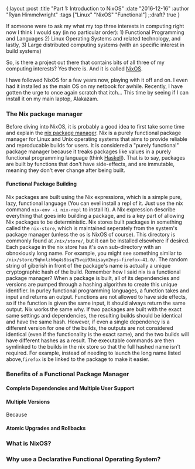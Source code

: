 {:layout :post
:title  "Part 1: Introduction to NixOS"
:date "2016-12-16"
:author "Ryan Himmelwright"
:tags ["Linux" "NixOS" "Functional"]
;:draft? true
}

If someone were to ask my what my top three interests in computing right now I think I would say (in no particular order): 1) Functional Programming and Languages 2) Linux Operating Systems and related technology, and lastly, 3) Large distributed computing systems (with an specific interest in build systems)

So, is there a project out there that contains bits of all three of my computing interests? Yes there is. And it is called [NixOS](https://nixos.org).

<!-- more -->

I have followed NixOS for a few years now, playing with it off and on. I even had it installed as the main OS on my netbook for awhile. Recently, I have gotten the urge to once again scratch that itch... This time by seeing if I can install it on my main laptop, Alakazam.

### The Nix package manager
Before diving into NixOS, it is probably a good idea to first take some time and explain the [nix package manager](https://nixos.org/nix). Nix is a purely functional package manager for Linux and Unix operating systems that aims to provide reliable and reproducable builds for users. It is considered a "purely functional" package manager because it treaks packages like values in a purely functional programming language (think [Haskell](https://www.haskell.org)). That is to say, packages are built by functions that don't have side-effects, and are immutable, meaning they don't ever change after being built. 


#### Functional Package Building

Nix packages are built using the Nix expressions, which is a simple
pure, lazy, functional language (You can evel install a repl of
it. Just use the nix command `nix-env -i nix-repl` to install it). A
Nix expression describe everything that goes into building a package,
and is a key part of allowing Nix packages to be deterministic. Nix
stores built packages in something called the `nix-store`, which is
maintained seperately from the system's package manager (unless the os
is NixOS of course). This directory is commonly found at
`/nix/store/`, but it can be installed elsewhere if desired. Each
package in the nix store has it's own sub-directory with an
obnoxiously long name. For example, you might see something similar to
`/nix/store/9qhnlzh6q4s9bsq75vqi93misaym2nys-firefox-41.0/`. The
random string of giberish in front of the package's name is actually a
unique cryptographic hash of the build. Remember how I said nix is a
functional package manager? When a package is built, all of its
dependencies and versions are pumped through a hashing algorithm to
create this unique identifier. In purley functional programming
languages, a function takes and input and returns an output. Functions
are not allowed to have side effects, so if the function is given the
same input, it should always return the same output. Nix works the
same why. If two packages are built with the exact same settings and
dependencies, the resulting builds should be identical and have the
same hash. However, if even a single dependency is a different version
for one of the builds, the outputs are not considered identical (even
if the functionality is the exact same), and the two builds will have
different hashes as a result. The executable commands are then
symlinked to the builds in the nix store so that the full hashed name
isn't required. For example, instead of needing to launch the long
name listed above,`firefox` is be linked to the package to make it
easier.

### Benefits of a Functional Package Manager
#### Complete Dependencies and Multiple User Support 


#### Multiple Versions
Because 

#### Atomic Upgrades and Rollbacks

	

### What is NixOS?

### Why use a Declarative Functional Operating System?

